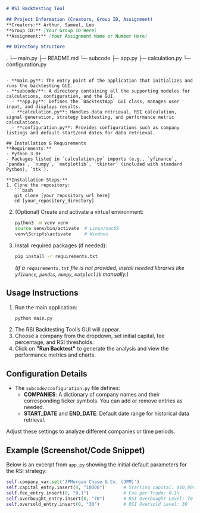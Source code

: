 ```markdown
# RSI Backtesting Tool

## Project Information (Creators, Group ID, Assignment)
**Creators:** Arthur, Samuel, Leo  
**Group ID:** [Your Group ID Here]  
**Assignment:** [Your Assignment Name or Number Here]

## Directory Structure
```
.
├─ main.py
├─ README.md
└─ subcode
   ├─ app.py
   ├─ calculation.py
   └─ configuration.py
```

- **main.py**: The entry point of the application that initializes and runs the backtesting GUI.
- **subcode/**: A directory containing all the supporting modules for calculations, configuration, and the GUI.
  - **app.py**: Defines the `BacktestApp` GUI class, manages user input, and displays results.
  - **calculation.py**: Handles data retrieval, RSI calculation, signal generation, strategy backtesting, and performance metric calculations.
  - **configuration.py**: Provides configurations such as company listings and default start/end dates for data retrieval.

## Installation & Requirements
**Requirements:**
- Python 3.8+
- Packages listed in `calculation.py` imports (e.g., `yfinance`, `pandas`, `numpy`, `matplotlib`, `tkinter` (included with standard Python), `ttk`).

**Installation Steps:**
1. Clone the repository:
   ```bash
   git clone [your_repository_url_here]
   cd [your_repository_directory]
   ```
2. (Optional) Create and activate a virtual environment:
   ```bash
   python3 -m venv venv
   source venv/bin/activate  # Linux/macOS
   venv\Scripts\activate     # Windows
   ```
3. Install required packages (if needed):
   ```bash
   pip install -r requirements.txt
   ```
   *(If a `requirements.txt` file is not provided, install needed libraries like `yfinance`, `pandas`, `numpy`, `matplotlib` manually.)*

## Usage Instructions
1. Run the main application:
   ```bash
   python main.py
   ```
2. The RSI Backtesting Tool’s GUI will appear.  
3. Choose a company from the dropdown, set initial capital, fee percentage, and RSI thresholds.
4. Click on **"Run Backtest"** to generate the analysis and view the performance metrics and charts.

## Configuration Details
- The `subcode/configuration.py` file defines:
  - **COMPANIES**: A dictionary of company names and their corresponding ticker symbols. You can add or remove entries as needed.
  - **START_DATE** and **END_DATE**: Default date range for historical data retrieval.

Adjust these settings to analyze different companies or time periods.

## Example (Screenshot/Code Snippet)
Below is an excerpt from `app.py` showing the initial default parameters for the RSI strategy:

```python
self.company_var.set('JPMorgan Chase & Co. (JPM)')
self.capital_entry.insert(0, "10000")       # Starting capital: $10,000
self.fee_entry.insert(0, "0.1")             # Fee per Trade: 0.1%
self.overbought_entry.insert(0, "70")       # RSI Overbought Level: 70
self.oversold_entry.insert(0, "30")         # RSI Oversold Level: 30
```
```
